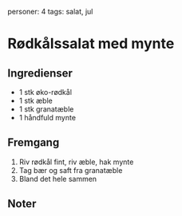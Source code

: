 personer: 4
tags: salat, jul

# Rødkålssalat med mynte

## Ingredienser
  - 1 stk øko-rødkål
  - 1 stk æble
  - 1 stk granatæble
  - 1 håndfuld mynte

## Fremgang
  1. Riv rødkål fint, riv æble, hak mynte
  2. Tag bær og saft fra granatæble
  3. Bland det hele sammen

## Noter
